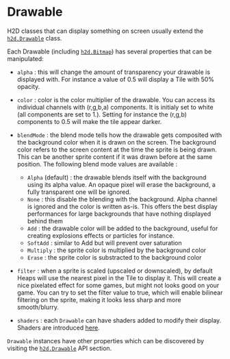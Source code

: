 # Drawable

H2D classes that can display something on screen usually extend the [`h2d.Drawable`](https://github.com/ncannasse/heaps/blob/master/h2d/Drawable.hx) class.

Each Drawable (including [`h2d.Bitmap`](https://github.com/ncannasse/heaps/blob/master/h2d/Bitmap.hx)) has several properties that can be manipulated:

* `alpha` : this will change the amount of transparency your drawable is displayed with. For instance a value of 0.5 will display a Tile with 50% opacity.
* `color` : color is the color multiplier of the drawable. You can access its individual channels with (r,g,b,a) components. It is initialy set to white (all components are set to 1.). Setting for instance the (r,g,b) components to 0.5 will make the tile appear darker.
* `blendMode` : the blend mode tells how the drawable gets composited with the background color when it is drawn on the screen. The background color refers to the screen content at the time the sprite is being drawn. This can be another sprite content if it was drawn before at the same position. The following blend mode values are available :  
	
    * `Alpha` (default) : the drawable blends itself with the background using its alpha value. An opaque pixel will erase the background, a fully transparent one will be ignored.
    * `None` : this disable the blending with the background. Alpha channel is ignored and the color is written as-is. This offers the best display performances for large backgrounds that have nothing displayed behind them
    * `Add` : the drawable color will be added to the background, useful for creating explosions effects or particles for instance.
    * `SoftAdd` : similar to Add but will prevent over saturation
    * `Multiply` : the sprite color is multiplied by the background color
    * `Erase` : the sprite color is substracted to the background color
   
* `filter` : when a sprite is scaled (upscaled or downscaled), by default Heaps will use the nearest pixel in the Tile to display it. This will create a nice pixelated effect for some games, but might not looks good on your game. You can try to set the filter value to true, which will enable bilinear filtering on the sprite, making it looks less sharp and more smooth/blurry.
* `shaders` : each `Drawable` can have shaders added to modify their display. Shaders are introduced [here](https://github.com/HeapsIO/heaps/wiki/H2D-Shaders).

`Drawable` instances have other properties which can be discovered by visiting the [`h2d.Drawable`](https://github.com/ncannasse/heaps/blob/master/h2d/Drawable.hx) API section.

